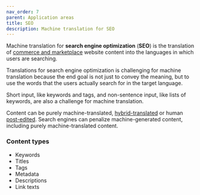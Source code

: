 ```yaml
---
nav_order: 7
parent: Application areas
title: SEO
description: Machine translation for SEO
---
```


Machine translation for **search engine optimization** \(**SEO**\) is the translation of [commerce and marketplace](commerce-and-marketplaces.md) website content into the languages in which users are searching.

Translations for search engine optimization is challenging for machine translation because the end goal is not just to convey the meaning, but to use the words that the users actually search for in the target language.

Short input, like keywords and tags, and non-sentence input, like lists of keywords, are also a challenge for machine translation.

Content can be purely machine-translated, [hybrid-translated](../workflows/hybrid-translation.md) or human [post-edited](../workflows/post-editing.md).
Search engines can penalize machine-generated content, including purely machine-translated content.

### Content types

- Keywords
- Titles
- Tags
- Metadata
- Descriptions
- Link texts
